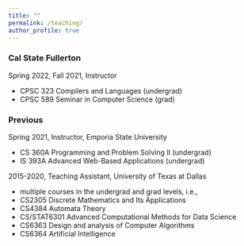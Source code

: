 ```yaml
---
title: ""
permalink: /teaching/
author_profile: true
---
```

### Cal State Fullerton
Spring 2022, Fall 2021, Instructor
* CPSC 323 Compilers and Languages (undergrad)
* CPSC 589 Seminar in Computer Science (grad)

### Previous
Spring 2021, Instructor, Emporia State University
* CS 360A Programming and Problem Solving II (undergrad)
* IS 393A Advanced Web-Based Applications (undergrad)

2015-2020, Teaching Assistant, University of Texas at Dallas
* multiple courses in the undergrad and grad levels, i.e.,
* CS2305 Discrete Mathematics and Its Applications
* CS4384 Automata Theory
* CS/STAT6301 Advanced Computational Methods for Data Science
* CS6363 Design and analysis of Computer Algorithms
* CS6364 Artificial Intelligence
